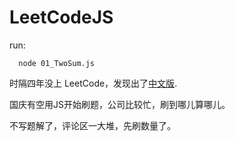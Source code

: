 # LeetCodeJS

run:

~~~
  node 01_TwoSum.js
~~~

时隔四年没上 LeetCode，发现出了[中文版](https://leetcode-cn.com).

国庆有空用JS开始刷题，公司比较忙，刷到哪儿算哪儿。

不写题解了，评论区一大堆，先刷数量了。
